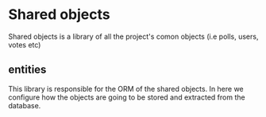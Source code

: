 # Shared  objects
Shared objects is a library of all the project's comon objects (i.e polls, users, votes etc)

## entities
This library is responsible for the ORM of the shared objects. 
In here we configure how the objects are going to be stored and extracted from the database.

